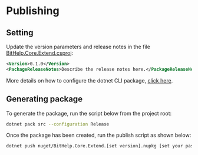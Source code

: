 # Publishing

## Setting

Update the version parameters and release notes in the file [BitHelp.Core.Extend.csproj]:

```xml
<Version>0.1.0</Version>
<PackageReleaseNotes>Describe the release notes here.</PackageReleaseNotes>
```

More details on how to configure the dotnet CLI package, [click here].

## Generating package

To generate the package, run the script below from the project root:

```sh
dotnet pack src --configuration Release
```

Once the package has been created, run the publish script as shown below:

```sh
dotnet push nuget/BitHelp.Core.Extend.[set version].nupkg [set your password] -Source https://api.nuget.org/v3/index.json
```

[BitHelp.Core.Extend.csproj]: <../src/BitHelp.Core.Extend.csproj>
[click here]: <https://docs.microsoft.com/pt-br/nuget/quickstart/create-and-publish-a-package-using-the-dotnet-cli>
